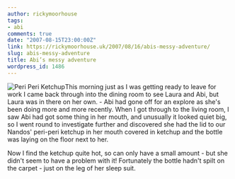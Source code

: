 ```yaml
---
author: rickymoorhouse
tags:
- abi
comments: true
date: "2007-08-15T23:00:00Z"
link: https://rickymoorhouse.uk/2007/08/16/abis-messy-adventure/
slug: abis-messy-adventure
title: Abi’s messy adventure
wordpress_id: 1486
---
```


![Peri Peri Ketchup](http://samespirit.net/ricky/images/periperi.png)This morning just as I was getting ready to leave for work I came back through into the dining room to see Laura and Abi, but Laura was in there on her own. - Abi had gone off for an explore as she's been doing more and more recently. When I got through to the living room, I saw Abi had got some thing in her mouth, and unusually it looked quiet big, so I went round to investigate further and discovered she had the lid to our Nandos' peri-peri ketchup in her mouth covered in ketchup and the bottle was laying on the floor next to her.




Now I find the ketchup quite hot, so can only have a small amount - but she didn't seem to have a problem with it! Fortunately the bottle hadn't spilt on the carpet - just on the leg of her sleep suit.
